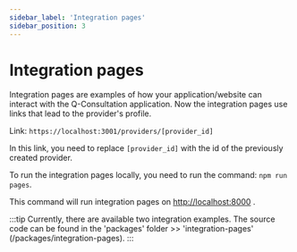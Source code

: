 ```yaml
---
sidebar_label: 'Integration pages'
sidebar_position: 3
---
```


# Integration pages

Integration pages are examples of how your application/website can interact with the Q-Consultation application.
Now the integration pages use links that lead to the provider's profile.

Link: `https://localhost:3001/providers/[provider_id]`

In this link, you need to replace `[provider_id]` with the id of the previously created provider.

To run the integration pages locally, you need to run the command: `npm run pages`.

This command will run integration pages on <http://localhost:8000> .

:::tip
Currently, there are available two integration examples. The source code can be found in the 'packages' folder >> 'integration-pages' (/packages/integration-pages).
:::
